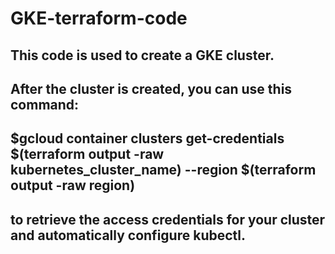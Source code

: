 # GKE-terraform-code
## This code is used to create a GKE cluster.
## After the cluster is created, you can use this command: 
## $gcloud container clusters get-credentials $(terraform output -raw kubernetes_cluster_name) --region $(terraform output -raw region)  
## to retrieve the access credentials for your cluster and automatically configure kubectl.
